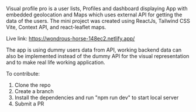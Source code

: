 Visual profile pro is a user lists, Profiles and dashboard displaying App with embedded geolocation and Maps which uses external API for getting the data of the users.
The mini project was created using
ReactJs,
Tailwind CSS
Vite,
Context API,
and react-leaflet maps.

Live link: https://wondrous-horse-148ec2.netlify.app/

The app is using dummy users data from API, working backend data can also be implemented instead of the dummy API for the visual representation and to make real life working application.

To contribute:
1. Clone the repo
2. Create a branch
3. Install the dependencies and run "npm run dev" to start local server
4. Submit a PR

